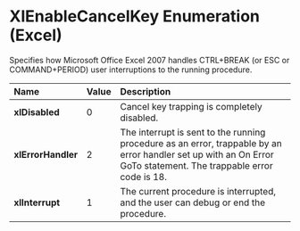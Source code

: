 
# XlEnableCancelKey Enumeration (Excel)

Specifies how Microsoft Office Excel 2007 handles CTRL+BREAK (or ESC or COMMAND+PERIOD) user interruptions to the running procedure.



|**Name**|**Value**|**Description**|
|:-----|:-----|:-----|
|**xlDisabled**|0|Cancel key trapping is completely disabled.|
|**xlErrorHandler**|2|The interrupt is sent to the running procedure as an error, trappable by an error handler set up with an On Error GoTo statement. The trappable error code is 18.|
|**xlInterrupt**|1|The current procedure is interrupted, and the user can debug or end the procedure.|
